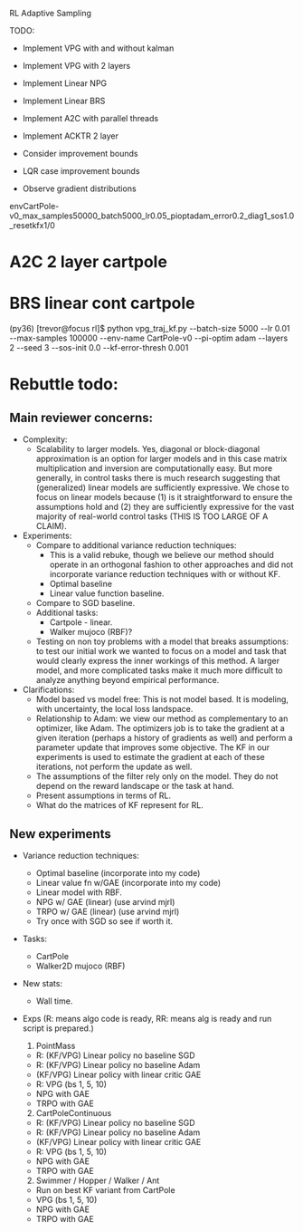 RL Adaptive Sampling

TODO:
  * Implement VPG with and without kalman
  * Implement VPG with 2 layers
  * Implement Linear NPG
  * Implement Linear BRS
  * Implement A2C with parallel threads
  * Implement ACKTR 2 layer

  * Consider improvement bounds
  * LQR case improvement bounds

  * Observe gradient distributions


envCartPole-v0_max_samples50000_batch5000_lr0.05_pioptadam_error0.2_diag1_sos1.0_resetkfx1/0


# A2C 2 layer cartpole
# BRS linear cont cartpole

(py36) [trevor@focus rl]$ python vpg_traj_kf.py --batch-size 5000 --lr 0.01 --max-samples 100000 --env-name CartPole-v0 --pi-optim adam --layers 2 --seed 3 --sos-init 0.0 --kf-error-thresh 0.001


# Rebuttle todo:

## Main reviewer concerns:
  * Complexity:
    * Scalability to larger models. Yes, diagonal or block-diagonal approximation is an option for larger models and in this case matrix multiplication and inversion are computationally easy. But more generally, in control tasks there is much research suggesting that (generalized) linear models are sufficiently expressive. We chose to focus on linear models because (1) is it straightforward to ensure the assumptions hold and (2) they are sufficiently expressive for the vast majority of real-world control tasks (THIS IS TOO LARGE OF A CLAIM).
  * Experiments:
    * Compare to additional variance reduction techniques:
      * This is a valid rebuke, though we believe our method should operate in an orthogonal fashion to other approaches and did not incorporate variance reduction techniques with or without KF.
      * Optimal baseline
      * Linear value function baseline.
    * Compare to SGD baseline.
    * Additional tasks:
      * Cartpole - linear.
      * Walker mujoco (RBF)?
    * Testing on non toy problems with a model that breaks assumptions: to test our initial work we wanted to focus on a model and task that would clearly express the inner workings of this method. A larger model, and more complicated tasks make it much more difficult to analyze anything beyond empirical performance.
  * Clarifications:
    * Model based vs model free: This is not model based. It is modeling, with uncertainty, the local loss landspace.
    * Relationship to Adam: we view our method as complementary to an optimizer, like Adam. The optimizers job is to take the gradient at a given iteration (perhaps a history of gradients as well) and perform a parameter update that improves some objective. The KF in our experiments is used to estimate the gradient at each of these iterations, not perform the update as well.
    * The assumptions of the filter rely only on the model. They do not depend on the reward landscape or the task at hand.
    * Present assumptions in terms of RL.
    * What do the matrices of KF represent for RL.

## New experiments
  * Variance reduction techniques:
    * Optimal baseline (incorporate into my code)
    * Linear value fn w/GAE (incorporate into my code)
    * Linear model with RBF.
    * NPG w/ GAE (linear) (use arvind mjrl)
    * TRPO w/ GAE (linear) (use arvind mjrl)
    * Try once with SGD so see if worth it.
  * Tasks:
    * CartPole
    * Walker2D mujoco (RBF)
  * New stats:
    * Wall time.

  * Exps (R: means algo code is ready, RR: means alg is ready and run script is prepared.)
    1) PointMass
      - R: (KF/VPG) Linear policy no baseline SGD
      - R: (KF/VPG) Linear policy no baseline Adam
      - (KF/VPG) Linear policy with linear critic GAE
      - R: VPG (bs 1, 5, 10)
      - NPG with GAE
      - TRPO with GAE
    2) CartPoleContinuous
      - R: (KF/VPG) Linear policy no baseline SGD
      - R: (KF/VPG) Linear policy no baseline Adam
      - (KF/VPG) Linear policy with linear critic GAE
      - R: VPG (bs 1, 5, 10)
      - NPG with GAE
      - TRPO with GAE
    2) Swimmer / Hopper / Walker / Ant
      - Run on best KF variant from CartPole
      - VPG (bs 1, 5, 10)
      - NPG with GAE
      - TRPO with GAE
